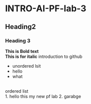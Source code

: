 # INTRO-AI-PF-lab-3
## Heading2
### Heading 3
**This is Bold text**
<Br/>
__This is for italic__
introduction to github
<Br/>
- unordered lsit 
- hello
- what
<Br/>
ordered list
<Br/>
1. hello this my new pf lab
2. garabge


